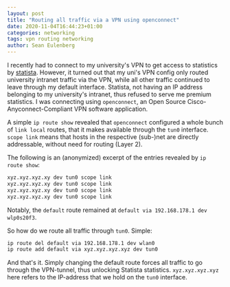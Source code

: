 ```yaml
---
layout: post
title: "Routing all traffic via a VPN using openconnect"
date: 2020-11-04T16:44:23+01:00
categories: networking
tags: vpn routing networking
author: Sean Eulenberg
---
```


I recently had to connect to my university's VPN to get access to statistics by [statista](https://www.statista.com/). However, it turned out that my uni's VPN config only routed university intranet traffic via the VPN, while all other traffic continued to leave through my default interface. Statista, not having an IP address belonging to my university's intranet, thus refused to serve me premium statistics. I was connecting using `openconnect`, an Open Source Cisco-Anyconnect-Compliant VPN software application.

A simple `ip route show` revealed that `openconnect` configured a whole bunch of `link local` routes, that it makes available through the `tun0` interface. `scope link` means that hosts in the respective (sub-)net are directly addressable, without need for routing (Layer 2).

The following is an (anonymized) excerpt of the entries revealed by `ip route show`:

```bash
xyz.xyz.xyz.xy dev tun0 scope link
xyz.xyz.xyz.xy dev tun0 scope link
xyz.xyz.xyz.xy dev tun0 scope link
xyz.xyz.xyz.xy dev tun0 scope link
```

Notably, the `default` route remained at `default via 192.168.178.1 dev wlp0s20f3`.

So how do we route all traffic through `tun0`. Simple:

```bash
ip route del default via 192.168.178.1 dev wlan0
ip route add default via xyz.xyz.xyz.xyz dev tun0
```

And that's it. Simply changing the default route forces all traffic to go through the VPN-tunnel, thus unlocking Statista statistics. `xyz.xyz.xyz.xyz` here refers to the IP-address that we hold on the `tun0` interface.
